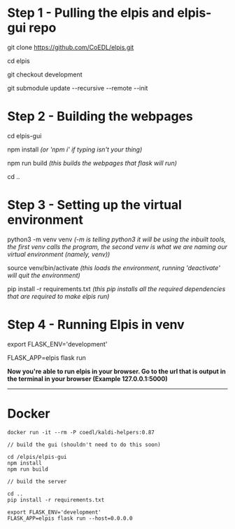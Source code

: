 # Step 1 - Pulling the elpis and elpis-gui repo

git clone https://github.com/CoEDL/elpis.git

cd elpis

git checkout development

git submodule update --recursive --remote --init 

# Step 2 - Building the webpages

cd elpis-gui

npm install _(or 'npm i' if typing isn't your thing)_ 

npm run build _(this builds the webpages that flask will run)_

cd ..

# Step 3 - Setting up the virtual environment

python3 -m venv venv _(-m is telling python3 it will be using the inbuilt tools, the first venv calls the program, the second venv is what we are naming our virtual environment (namely, venv))_

source venv/bin/activate _(this loads the environment, running 'deactivate' will quit the environment)_ 

pip install -r requirements.txt _(this pip installs all the required dependencies that are required to make elpis run)_

# Step 4 - Running Elpis in venv

export FLASK_ENV='development'

FLASK_APP=elpis flask run

**Now you're able to run elpis in your browser. Go to the url that is output in the terminal in your browser (Example 127.0.0.1:5000)**


---
# Docker

```
docker run -it --rm -P coedl/kaldi-helpers:0.87

// build the gui (shouldn't need to do this soon)

cd /elpis/elpis-gui
npm install
npm run build

// build the server

cd ..
pip install -r requirements.txt

export FLASK_ENV='development'
FLASK_APP=elpis flask run --host=0.0.0.0
```
